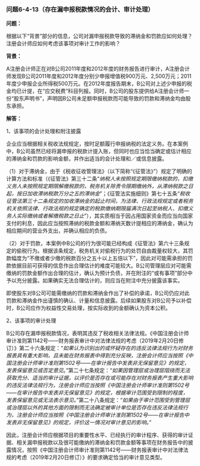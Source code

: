 ### 问题6-4-13（存在漏申报税款情况的会计、审计处理）

**问题：**

根据以下“背景”部分的信息，公司对漏申报税款导致的滞纳金和罚款应如何处理？注册会计师应如何考虑该事项对审计工作的影响？

**背景：**

A注册会计师正在对B公司2011年度和2012年度的财务报告进行审计，A注册会计师发现B公司2011年度和2012年度分别少申报增值税900万元、2,500万元；2011年度少申报企业所得税500万元。在2012年度报告期末，B公司对上述少申报的税金均已计提，在“应交税费”科目列报。同时，B公司的股东提供给A注册会计师一份“股东声明书”，声明因B公司未足额申报税款而可能导致的罚款和滞纳金均由股东承担。

**解答：**

1、该事项的会计处理和附注披露

企业应当根据相关税收法规规定，按时足额履行申报纳税的法定义务。在本案例中，B公司虽然已经将漏申报的税款计提入账，但同时也应当恰当确定或估计相应的滞纳金和罚款的影响金额，并作出适当的会计处理和／或信息披露。

（1）对于滞纳金，由于《税收征收管理法》（以下简称“《征管法》”）规定了明确的计算方法和标准（《征管法》第三十二条“*纳税人未按照规定期限缴纳税款的，扣缴义务人未按照规定期限解缴税款的，税务机关除责令限期缴纳外，从滞纳税款之日起，按日加收滞纳税款万分之五的滞纳金*”；《征管法实施细则》第七十五条“*税收征管法第三十二条规定的加收滞纳金的起止时间，为法律、行政法规规定或者税务机关依照法律、行政法规的规定确定的税款缴纳期限届满次日起至纳税人、扣缴义务人实际缴纳或者解缴税款之日止*”），其实质相当于因占用国家资金而应当向国家支付的利息，因此应当按照滞纳的税款金额和滞纳天数计提相应的滞纳金，确认为相应期间的营业外支出，并确认相应的负债。

（2）对于罚款，本案例中B公司的行为很可能已经构成《征管法》第六十三条规定的偷税行为。根据该条规定，税务机关对偷税行为的处罚自由裁量权较大，其罚款幅度为“不缴或者少缴的税款百分之五十以上五倍以下”，因此对可能需承担的罚款依据目前可获得的信息作出合理估计的难度可能较大。B公司管理层应对可能需缴纳的罚款金额作出合理的估计，确认为预计负债，并在附注的“或有事项”部分中予以充分披露。如果确实无法合理估计的，则应当在附注中充分披露该事实。

即使股东对B公司可能需缴纳的罚款和滞纳金作出了补偿的承诺，B公司仍应对此罚款和滞纳金作出谨慎的确认、计量和信息披露。后续如果股东对B公司予以补偿时，B公司应作为权益性交易处理，按实际收到的金额确认为资本公积。

2、该事项的审计处理

B公司存在漏申报税款情况，表明其违反了税收相关法律法规。《中国注册会计师审计准则第1142号——财务报表审计中对法律法规的考虑（2019年2月20日修订）》第二十六条规定：“*如果认为识别出的或怀疑存在的违反法律法规行为对财务报表具有重大影响，且未能在财务报表中得到充分反映，注册会计师应当按照《中国注册会计师审计准则第1502号——在审计报告中发表非无保留意见》的规定，发表保留意见或否定意见*。”第二十七条规定：“*如果因管理层或治理层阻挠而无法获取充分、适当的审计证据，以评价是否存在或可能存在对财务报表产生重大影响的违反法律法规行为，注册会计师应当按照《中国注册会计师审计准则第1502号——在审计报告中发表非无保留意见》的规定，根据审计范围受到限制的程度，发表保留意见或无法表示意见。*”第二十八条规定：“*如果由于审计范围受到管理层或治理层以外的其他方面的限制而无法确定被审计单位是否存在违反法律法规行为，注册会计师应当按照《中国注册会计师审计准则第1502号——在审计报告中发表非无保留意见》的规定，评价这一情况对审计意见的影响。*”

因此，注册会计师应根据项目的重要性水平、已经执行的审计程序、获得的审计证据、相关漏申报税款以及很可能缴纳的滞纳金和罚款金额等事项在财务报告中的披露情况，按照《中国注册会计师审计准则第1142号——财务报表审计中对法律法规的考虑（2019年2月20日修订）》的要求确定恰当的审计意见类型。